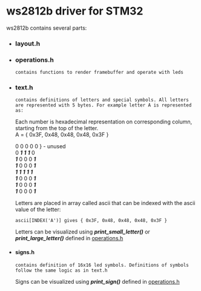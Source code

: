 # ws2812b driver for STM32

ws2812b contains several parts:
  - ### layout.h
  - ### operations.h
        contains functions to render framebuffer and operate with leds
  - ### text.h
        contains definitions of letters and special symbols. All letters are represented with 5 bytes. For example letter A is represented as:
    Each number is hexadecimal representation on corresponding column, starting from the top of the letter.  
    A = { 0x3F, 0x48, 0x48, 0x48, 0x3F }
    
    0 0 0 0 0  } - unused  
    0 ***1*** ***1*** ***1*** 0  
    ***1*** 0 0 0 ***1***  
    ***1*** 0 0 0 ***1***  
    ***1*** ***1*** ***1*** ***1*** ***1***  
    ***1*** 0 0 0 ***1***  
    ***1*** 0 0 0 ***1***  
    ***1*** 0 0 0 ***1***  

    Letters are placed in array called ascii that can be indexed with the       ascii value of the letter:
    ```
    ascii[INDEX('A')] gives { 0x3F, 0x48, 0x48, 0x48, 0x3F }
    ```
    Letters can be visualized using ***print_small_letter()*** or ***print_large_letter()*** defined in [operations.h](operations.h)

  - #### signs.h
        contains definition of 16x16 led symbols. Definitions of symbols follow the same logic as in text.h

    Signs can be visualized using ***print_sign()*** defined in [operations.h](operations.h)
